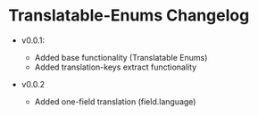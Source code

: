 # Translatable-Enums Changelog

- v0.0.1:
    - Added base functionality (Translatable Enums)
    - Added translation-keys extract functionality


- v0.0.2
    - Added one-field translation (field.language)
